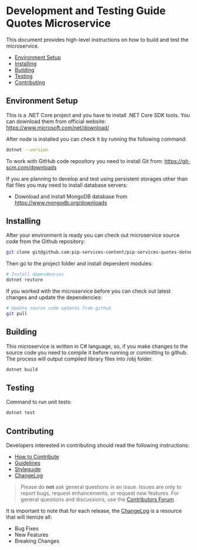 # Development and Testing Guide <br/> Quotes Microservice

This document provides high-level instructions on how to build and test the microservice.

* [Environment Setup](#setup)
* [Installing](#install)
* [Building](#build)
* [Testing](#test)
* [Contributing](#contrib) 

## <a name="setup"></a> Environment Setup

This is a .NET Core project and you have to install .NET Core SDK tools. 
You can download them from official website: https://www.microsoft.com/net/download/ 

After node is installed you can check it by running the following command:
```bash
dotnet --version
```

To work with GitHub code repository you need to install Git from: https://git-scm.com/downloads

If you are planning to develop and test using persistent storages other than flat files
you may need to install database servers:
- Download and install MongoDB database from https://www.mongodb.org/downloads

## <a name="install"></a> Installing

After your environment is ready you can check out microservice source code from the Github repository:
```bash
git clone git@github.com:pip-services-content/pip-services-quotes-dotnet.git
```

Then go to the project folder and install dependent modules:

```bash
# Install dependencies
dotnet restore
```

If you worked with the microservice before you can check out latest changes and update the dependencies:
```bash
# Update source code updates from github
git pull
```

## <a name="build"></a> Building

This microservice is written in C# language, so, if you make changes to the source code you need to compile 
it before running or committing to github. The process will output compiled library files into /obj folder.

```bash
dotnet build
```

## <a name="test"></a> Testing

Command to run unit tests:
```bash
dotnet test
```

## <a name="contrib"></a> Contributing

Developers interested in contributing should read the following instructions:

- [How to Contribute](http://www.pipservices.org/contribute/)
- [Guidelines](http://www.pipservices.org/contribute/guidelines)
- [Styleguide](http://www.pipservices.org/contribute/styleguide)
- [ChangeLog](CHANGELOG.md)

> Please do **not** ask general questions in an issue. Issues are only to report bugs, request
  enhancements, or request new features. For general questions and discussions, use the
  [Contributors Forum](http://www.pipservices.org/forums/forum/contributors/).

It is important to note that for each release, the [ChangeLog](CHANGELOG.md) is a resource that will
itemize all:

- Bug Fixes
- New Features
- Breaking Changes